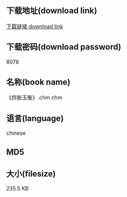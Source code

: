 ## 下载地址(download link)
[下载链接 download link](https://tutu365.netlify.app/?s=%E3%80%8A%E7%97%A7%E8%83%80%E7%8E%89%E8%A1%A1%E3%80%8B.chm)

## 下载密码(download password)
8078

## 名称(book name)
《痧胀玉衡》.chm.chm

## 语言(language)
chinese

## MD5


## 大小(filesize)
235.5 KB
